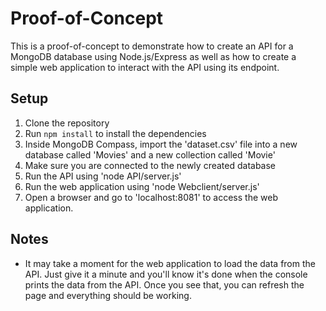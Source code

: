 # Proof-of-Concept

This is a proof-of-concept to demonstrate how to create an API for a MongoDB database using Node.js/Express as well as how to create a simple web application to interact with the API using its endpoint.

## Setup

1. Clone the repository
2. Run `npm install` to install the dependencies
3. Inside MongoDB Compass, import the 'dataset.csv' file into a new database called 'Movies' and a new collection called 'Movie'
4. Make sure you are connected to the newly created database
5. Run the API using 'node API/server.js'
6. Run the web application using 'node Webclient/server.js'
7. Open a browser and go to 'localhost:8081' to access the web application.

## Notes
* It may take a moment for the web application to load the data from the API. Just give it a minute and you'll know it's done when the console prints the data from the API. Once you see that, you can refresh the page and everything should be working.